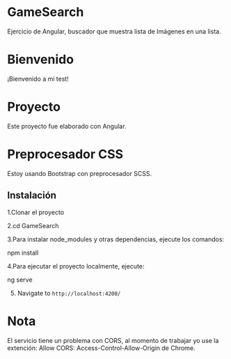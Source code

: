 # GameSearch
Ejercicio de Angular, buscador que muestra lista de Imágenes en una lista.

# Bienvenido
¡Bienvenido a mi test!

# Proyecto
Este proyecto fue elaborado con Angular. 

# Preprocesador CSS
Estoy usando Bootstrap con preprocesador SCSS.

## Instalación
1.Clonar el proyecto

2.cd GameSearch

3.Para instalar node_modules y otras dependencias, ejecute los comandos:

npm install

4.Para ejecutar el proyecto localmente, ejecute:

ng serve

5. Navigate to `http://localhost:4200/`

# Nota

El servicio tiene un problema con CORS, al momento de trabajar yo use la extención: Allow CORS: Access-Control-Allow-Origin de Chrome.
